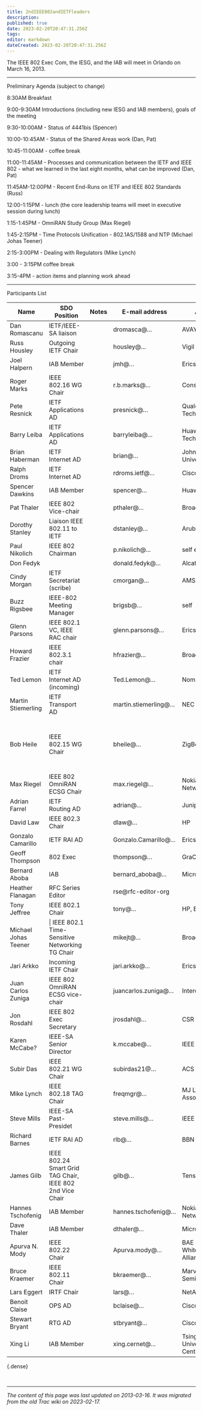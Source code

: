 ```yaml
---
title: 2ndIEEE802andIETFleaders
description: 
published: true
date: 2023-02-20T20:47:31.256Z
tags: 
editor: markdown
dateCreated: 2023-02-20T20:47:31.256Z
---
```


 The IEEE 802 Exec Com, the IESG, and the IAB will meet in Orlando on March 16, 2013.

--- 

Preliminary Agenda (subject to change)

8:30AM Breakfast

9:00-9:30AM Introductions (including new IESG and IAB members), goals of the meeting

9:30-10:00AM - Status of 4441bis (Spencer)

10:00-10:45AM - Status of the Shared Areas work (Dan, Pat)

10:45-11:00AM - coffee break

11:00-11:45AM - Processes and communication between the IETF and IEEE 802 - what we learned in the last eight months, what can be improved (Dan, Pat)

11:45AM-12:00PM - Recent End-Runs on IETF and IEEE 802 Standards (Russ)

12:00-1:15PM - lunch (the core leadership teams will meet in executive session during lunch)

1:15-1:45PM - OmniRAN Study Group (Max Riegel)

1:45-2:15PM - Time Protocols Unification - 802.1AS/1588 and NTP (Michael Johas Teener)

2:15-3:00PM - Dealing with Regulators (Mike Lynch)

3:00 - 3:15PM coffee break

3:15-4PM - action items and planning work ahead 

--- 

Participants List

| Name                   |  SDO Position                                               |  Notes  |  E-mail address        |  Affiliation                            |  Dietary restrictions                                      |
|------------------------|-------------------------------------------------------------|---------|------------------------|-----------------------------------------|------------------------------------------------------------|
|  Dan Romascanu         |  IETF/IEEE-SA liaison                                       |         |  dromasca@…            |  AVAYA                                  |                                                            |
|  Russ Housley          |  Outgoing IETF Chair                                        |         |  housley@…             |  Vigil Security                         |                                                            |
|  Joel Halpern          |  IAB Member                                                 |         |  jmh@…                 |  Ericsson                               |  non-pork please                                           |
|  Roger Marks           |  IEEE 802.16 WG Chair                                       |         |  r.b.marks@…           |  Consensii                              |                                                            |
|  Pete Resnick          |  IETF Applications AD                                       |         |  presnick@…            |  Qualcomm Technologies                  |                                                            |
|  Barry Leiba           |  IETF Applications AD                                       |         |  barryleiba@…          |  Huawei Technologies                    |                                                            |
|  Brian Haberman        |  IETF Internet AD                                           |         |  brian@…               |  Johns Hopkins University               |                                                            |
|  Ralph Droms           |  IETF Internet AD                                           |         |  rdroms.ietf@…         |  Cisco                                  |  gluten-free                                               |
|  Spencer Dawkins       |  IAB Member                                                 |         | spencer@…              |  Huawei                                 |                                                            |
|  Pat Thaler            |  IEEE 802 Vice-chair                                        |         |  pthaler@…             |  Broadcom                               |  no-pork or shellfish                                      |
|  Dorothy Stanley       |  Liaison IEEE 802.11 to IETF                                |         |  dstanley@…            |  Aruba Networks                         |                                                            |
|  Paul Nikolich         |  IEEE 802 Chairman                                          |         |  p.nikolich@…          |  self employed                          |                                                            |
|  Don Fedyk             |                                                             |         | donald.fedyk@…         |  Alcatel-Lucent                         |                                                            |
|  Cindy Morgan          |  IETF Secretariat (scribe)                                  |         | cmorgan@…              |  AMS                                    |                                                            |
|  Buzz Rigsbee          |  IEEE-802 Meeting Manager                                   |         | brigsb@…               |  self                                   |  none                                                      |
| Glenn Parsons          |                               IEEE 802.1 VC, IEEE RAC chair |         | glenn.parsons@…        |  Ericsson                               |                                                            |
|  Howard Frazier        |  IEEE 802.3.1 chair                                         |         |  hfrazier@…            |  Broadcom                               |                                                            |
|  Ted Lemon             |  IETF Internet AD (incoming)                                |         |  Ted.Lemon@…           |  Nominum                                |  lacto-ovo vegetarian                                      |
|  Martin Stiemerling    |  IETF Transport AD                                          |         |  martin.stiemerling@…  |  NEC                                    |                                                            |
|  Bob Heile             |  IEEE 802.15 WG Chair                                       |         |  bheile@…              |  ZigBee Alliance                        |  no processed food or food with added sugar or sweeteners  |
|  Max Riegel            |  IEEE 802 OmniRAN ECSG Chair                                |         |  max.riegel@…          |  Nokia Siemens Networks                 |  lacto-ovo vegetarian                                      |
|  Adrian Farrel         |  IETF Routing AD                                            |         |  adrian@…              |  Juniper Networks                       |  lapsed vegetarian                                         |
|  David Law             |  IEEE 802.3 Chair                                           |         |  dlaw@…                |  HP                                     |                                                            |
|  Gonzalo Camarillo     |  IETF RAI AD                                                |         |  Gonzalo.Camarillo@…   |  Ericsson                               |                                                            |
|  Geoff Thompson        |  802 Exec                                                   |         |  thompson@…            |  GraCaSI                                |  low sodium                                                |
|  Bernard Aboba         |  IAB                                                        |         |  bernard_aboba@…       |  Microsoft                              |  No meat                                                   |
|  Heather Flanagan      |  RFC Series Editor                                          |         |  rse@rfc-editor-org    |                                         |  gluten/dairy free                                         |
|  Tony Jeffree          |  IEEE 802.1 Chair                                           |         |  tony@…                |  HP, Broadcom                           |  Omnivore                                                  |
|  Michael Johas Teener  | \| IEEE 802.1 Time-Sensitive Networking TG Chair            |         |  mikejt@…              |  Broadcom                               |  food                                                      |
|  Jari Arkko            |  Incoming IETF Chair                                        |         |  jari.arkko@…          |  Ericsson                               |                                                            |
|  Juan Carlos Zuniga    |  IEEE 802 OmniRAN ECSG vice-chair                           |         |  juancarlos.zuniga@…   |  Interdigital                           |                                                            |
|  Jon Rosdahl           |  IEEE 802 Exec Secretary                                    |         |  jrosdahl@…            |  CSR                                    |                                                            |
| Karen McCabe?          |  IEEE-SA Senior Director                                    |         |  k.mccabe@…            |  IEEE                                   |                                                            |
| Subir Das              |  IEEE 802.21 WG Chair                                       |         |  subirdas21@…          |  ACS                                    |                                                            |
| Mike Lynch             |  IEEE 802.18 TAG Chair                                      |         |              freqmgr@… |  MJ Lynch & Associates LLC              |  \|                                                        |
| Steve Mills            |  IEEE-SA Past-Presidet                                      |         |          steve.mills@… |  IEEE                                   |                                                            |
| Richard Barnes         | IETF RAI AD                                                 |         |  rlb@…                 |  BBN                                    |                                                            |
|  James Gilb            |  IEEE 802.24 Smart Grid TAG Chair, IEEE 802 2nd Vice Chair  |         |  gilb@…                |  Tensorcom                              |                                                            |
|  Hannes Tschofenig     |  IAB Member                                                 |         |  hannes.tschofenig@…   |  Nokia Siemens Networks                 |                                                            |
|  Dave Thaler           |  IAB Member                                                 |         |  dthaler@…             |  Microsoft                              |                                                            |
|  Apurva N. Mody        |  IEEE 802.22 Chair                                          |         |  Apurva.mody@…         |  BAE Systems and WhiteSpace? Alliance   |                                                            |
|  Bruce Kraemer         |  IEEE 802.11 Chair                                          |         |  bkraemer@…            |  Marvell Semiconductor                  |                                                            |
|  Lars Eggert           |  IRTF Chair                                                 |         |  lars@…                |  NetApp?                                |                                                            |
|  Benoit Claise         |  OPS AD                                                     |         |  bclaise@…             |  Cisco                                  |                                                            |
|  Stewart Bryant        |  RTG AD                                                     |         |  stbryant@…            |  Cisco                                  |                                                            |
|  Xing Li               |  IAB Member                                                 |         |  xing.cernet@…         | Tsinghua University/CERNET Center       |                                                            |
{.dense}

&nbsp;
&nbsp;
&nbsp;

---

*The content of this page was last updated on 2013-03-16. It was migrated from the old Trac wiki on 2023-02-17.*